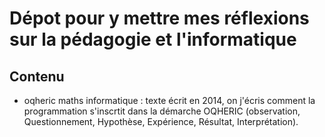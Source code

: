 # Dépot pour y mettre mes réflexions sur la pédagogie et l'informatique
## Contenu
- oqheric maths informatique : texte écrit en 2014, on j'écris comment la programmation s'inscrtit dans la démarche OQHERIC (observation, Questionnement, Hypothèse, Expérience, Résultat, Interprétation).
